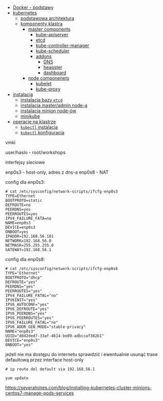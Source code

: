
- [Docker - podstawy](./docs/docker.md)
- [kubernetes](./docs/kubernetes.md)
    - [podstawowa architektura](./docs/kubernetes.md#basic_architecture)
    - [komponenty klastra](./docs/kubernetes.md#cluster_components)
        - [master components](./docs/kubernetes.md#master_components)
            - [kube-apiserver](./docs/kubernetes.md#api_server)
            - [etcd](./docs/kubernetes.md#etcd)
            - [kube-controller-manager](./docs/kubernetes.md#kube_controller_manager)
            - [kube-scheduler](./docs/kubernetes.md#kube_scheduler)
            - [addons](./docs/kubernetes.md#addons)
                - [DNS](./docs/kubernetes.md#dns_addon)
                - [heapster](./docs/kubernetes.md#heapster)
                - [dashboard](./docs/kubernetes.md#dashboard)
        - [node componenets](./docs/kubernetes.md#node_components)
            - [kubelet](./docs/kubernetes.md#kubelet)
            - [kube-proxy](./docs/kubernetes.md#kube_proxy)
- [instalacja](./docs/installation.md)
    - [instalacja bazy `etcd`](./docs/etcd_installation.md)
    - [instalacja master/admin node-a](./docs/master_installation.md)
    - [instalacja minion node-ów](./docs/minion_installation.md)
    - [minikube](./docs/minikube.md)
- [operacje na klastrze](./docs/operations.md)
    - [`kubectl` instalacja](./docs/operations.md#instalacja)
    - [`kubectl` konfiguracja](./docs/operations.md#konfiguracja)






vmki

user/haslo - root/workshops

interfejsy sieciowe

enp0s3 - host-only, adres z dns-a
enp0s8 - NAT

config dla enp0s3:
```
# cat /etc/sysconfig/network-scripts/ifcfg-enp0s3
TYPE=Ethernet
BOOTPROTO=static
DEFROUTE=no
PEERDNS=yes
PEERROUTES=yes
IPV4_FAILURE_FATA=no
NAME=enp0s3
DEVICE=enp0s3
ONBOOT=yes
IPADDR=192.168.56.101
NETWORK=192.168.56.0
NETMASK=255.255.255.0
GATEWAY=192.168.56.1
```



config dla enp0s8:
```
# cat /etc/sysconfig/network-scripts/ifcfg-enp0s8
TYPE="Ethernet"
BOOTPROTO="dhcp"
DEFROUTE="yes"
PEERDNS="yes"
PEERROUTES="yes"
IPV4_FAILURE_FATAL="no"
IPV6INIT="yes"
IPV6_AUTOCONF="yes"
IPV6_DEFROUTE="yes"
IPV6_PEERDNS="yes"
IPV6_PEERROUTES="yes"
IPV6_FAILURE_FATAL="no"
IPV6_ADDR_GEN_MODE="stable-privacy"
NAME="enp0s3"
UUID="d842ded7-33af-4614-be09-adbccaf382b1"
DEVICE="enp0s3"
ONBOOT="yes"
```

jeżeli nie ma dostępu do internetu sprawdzić i ewentualnie usunąć trase defaultową przez interface host-only
```
# ip route del default via 192.168.56.1
```

```
yum update
```


https://severalnines.com/blog/installing-kubernetes-cluster-minions-centos7-manage-pods-services